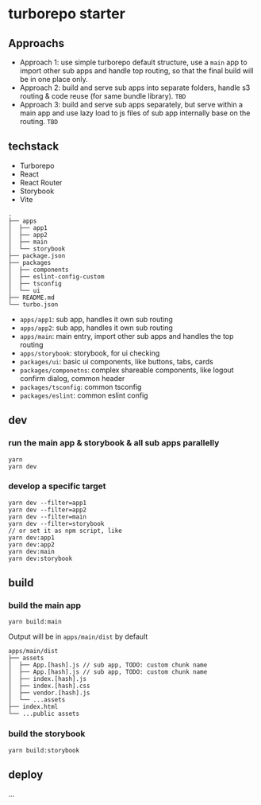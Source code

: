 # turborepo starter

## Approachs

- Approach 1: use simple turborepo default structure, use a `main` app to import other sub apps and handle top routing, so that the final build will be in one place only.
- Approach 2: build and serve sub apps into separate folders, handle s3 routing & code reuse (for same bundle library). `TBD`
- Approach 3: build and serve sub apps separately, but serve within a main app and use lazy load to js files of sub app internally base on the routing. `TBD`


## techstack

- Turborepo
- React
- React Router
- Storybook
- Vite

```
.
├── apps
│  ├── app1
│  ├── app2
│  ├── main
│  └── storybook
├── package.json
├── packages
│  ├── components
│  ├── eslint-config-custom
│  ├── tsconfig
│  └── ui
├── README.md
└── turbo.json
```

- `apps/app1`: sub app, handles it own sub routing
- `apps/app2`: sub app, handles it own sub routing
- `apps/main`: main entry, import other sub apps and handles the top routing
- `apps/storybook`: storybook, for ui checking
- `packages/ui`: basic ui components, like buttons, tabs, cards
- `packages/componetns`: complex shareable components, like logout confirm dialog, common header
- `packages/tsconfig`: common tsconfig
- `packages/eslint`: common eslint config


## dev

### run the main app & storybook & all sub apps parallelly

```
yarn
yarn dev
```

### develop a specific target

```
yarn dev --filter=app1
yarn dev --filter=app2
yarn dev --filter=main
yarn dev --filter=storybook
// or set it as npm script, like
yarn dev:app1
yarn dev:app2
yarn dev:main
yarn dev:storybook
```

## build

### build the main app

```
yarn build:main
```

Output will be in `apps/main/dist` by default

```
apps/main/dist
├── assets
│  ├── App.[hash].js // sub app, TODO: custom chunk name
│  ├── App.[hash].js // sub app, TODO: custom chunk name
│  ├── index.[hash].js
│  ├── index.[hash].css
│  ├── vendor.[hash].js
│  └── ...assets
├── index.html
└── ...public assets
```

### build the storybook

```
yarn build:storybook
```

## deploy

...
